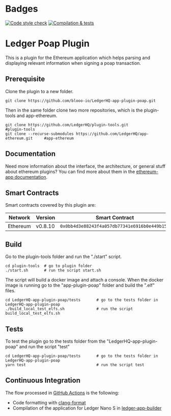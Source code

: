 # Badges
[![Code style check](https://github.com/blooo-io/LedgerHQ-app-plugin-poap/actions/workflows/lint-workflow.yml/badge.svg)](https://github.com/blooo-io/LedgerHQ-app-plugin-poap/actions/workflows/lint-workflow.yml)
[![Compilation & tests](https://github.com/blooo-io/LedgerHQ-app-plugin-poap/actions/workflows/ci-workflow.yml/badge.svg)](https://github.com/blooo-io/LedgerHQ-app-plugin-poap/actions/workflows/ci-workflow.yml)

# Ledger Poap Plugin

This is a plugin for the Ethereum application which helps parsing and displaying relevant information when signing a poap transaction.

## Prerequisite

Clone the plugin to a new folder.

```shell
git clone https://github.com/blooo-io/LedgerHQ-app-plugin-poap.git
```

Then in the same folder clone two more repositories, which is the plugin-tools and app-ethereum.

```shell
git clone https://github.com/LedgerHQ/plugin-tools.git                          #plugin-tools
git clone --recurse-submodules https://github.com/LedgerHQ/app-ethereum.git     #app-ethereum
```
## Documentation

Need more information about the interface, the architecture, or general stuff about ethereum plugins? You can find more about them in the [ethereum-app documentation](https://github.com/LedgerHQ/app-ethereum/blob/master/doc/ethapp_plugins.asc).

## Smart Contracts

Smart contracts covered by this plugin are:

| Network | Version | Smart Contract |
| ---       | --- | --- |
| Ethereum  | v0.8.10  | `0x0bb4d3e88243f4a057db77341e6916b0e449b158`|


## Build

Go to the plugin-tools folder and run the "./start" script.
```shell
cd plugin-tools  # go to plugin folder
./start.sh       # run the script start.sh
```
The script will build a docker image and attach a console.
When the docker image is running go to the "app-plugin-poap" folder and build the ".elf" files.
```shell
cd LedgerHQ-app-plugin-poap/tests       # go to the tests folder in LedgerHQ-app-plugin-poap
./build_local_test_elfs.sh              # run the script build_local_test_elfs.sh
```

## Tests

To test the plugin go to the tests folder from the "LedgerHQ-app-plugin-poap" and run the script "test"
```shell
cd LedgerHQ-app-plugin-poap/tests       # go to the tests folder in LedgerHQ-app-plugin-poap
yarn test                               # run the script test
```
## Continuous Integration


The flow processed in [GitHub Actions](https://github.com/features/actions) is the following:

- Code formatting with [clang-format](http://clang.llvm.org/docs/ClangFormat.html)
- Compilation of the application for Ledger Nano S in [ledger-app-builder](https://github.com/LedgerHQ/ledger-app-builder)